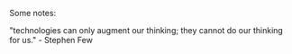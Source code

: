 Some notes:

"technologies can only augment our thinking; they cannot do our thinking for us." - Stephen Few